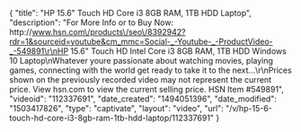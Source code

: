 {
    "title": "HP 15.6\" Touch HD Core i3 8GB RAM, 1TB HDD Laptop",
    "description": "For More Info or to Buy Now: http:\/\/www.hsn.com\/products\/seo\/8392942?rdr=1&sourceid=youtube&cm_mmc=Social-_-Youtube-_-ProductVideo-_-549891\r\nHP 15.6\" Touch HD Intel Core i3 8GB RAM, 1TB HDD Windows 10 Laptop\nWhatever youre passionate about  watching movies, playing games, connecting with the world  get ready to take it to the next...\r\nPrices shown on the previously recorded video may not represent the current price.  View hsn.com to view the current selling price. HSN Item #549891",
    "videoid": "112337691",
    "date_created": "1494051396",
    "date_modified": "1503417826",
    "type": "captivate",
    "layout": "video",
    "url": "\/v\/hp-15-6-touch-hd-core-i3-8gb-ram-1tb-hdd-laptop\/112337691"
}